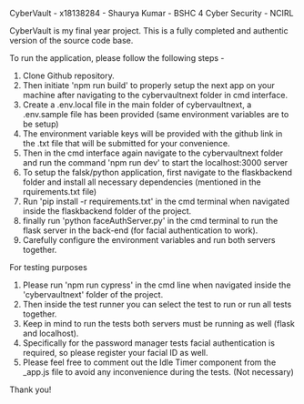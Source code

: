 CyberVault - x18138284 - Shaurya Kumar - BSHC 4 Cyber Security - NCIRL

CyberVault is my final year project. This is a fully completed and authentic version of the source code base.

To run the application, please follow the following steps - 

1. Clone Github repository.
2. Then initiate 'npm run build' to properly setup the next app on your machine after navigating to the cybervaultnext folder in cmd interface.
3. Create a .env.local file in the main folder of cybervaultnext, a .env.sample file has been provided (same environment variables are to be setup)
4. The environment variable keys will be provided with the github link in the .txt file that will be submitted for your convenience.
5. Then in the cmd interface again navigate to the cybervaultnext folder and run the command 'npm run dev' to start the localhost:3000 server
6. To setup the falsk/python application, first navigate to the flaskbackend folder and install all necessary dependencies (mentioned in the rquirements.txt file)
7. Run 'pip install -r requirements.txt' in the cmd terminal when navigated inside the flaskbackend folder of the project.
8. finally run 'python faceAuthServer.py' in the cmd terminal to run the flask server in the back-end (for facial authentication to work).
9. Carefully configure the environment variables and run both servers together.

For testing purposes 
1. Please run 'npm run cypress' in the cmd line when navigated inside the 'cybervaultnext' folder of the project.
2. Then inside the test runner you can select the test to run or run all tests together.
3. Keep in mind to run the tests both servers must be running as well (flask and localhost).
4. Specifically for the password manager tests facial authentication is required, so please register your facial ID as well.
5. Please feel free to comment out the Idle Timer component from the _app.js file to avoid any inconvenience during the tests. (Not necessary)

Thank you!
